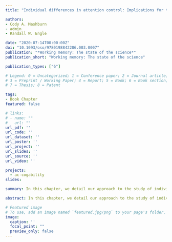 ```yaml
---
title: "Individual differences in attention control: Implications for the relationship between working memory capacity and fluid intelligence"

authors:
- Cody A. Mashburn
- admin
- Randall W. Engle

date: "2020-07-14T00:00:00Z"
doi: "10.1093/oso/9780198842286.003.0007"
publication: "*Working memory: The state of the science*"
publication_short: "Working memory: The state of the science"

publication_types: ["6"]

# Legend: 0 = Uncategorized; 1 = Conference paper; 2 = Journal article;
# 3 = Preprint / Working Paper; 4 = Report; 5 = Book; 6 = Book section;
# 7 = Thesis; 8 = Patent

tags:
- Book Chapter
featured: false

# links:
# - name: ""
#   url: ""
url_pdf: ''
url_code: ''
url_dataset: ''
url_poster: ''
url_project: ''
url_slides: ''
url_source: ''
url_video: ''

projects: 
  - ac-cogability
slides: 

summary: In this chapter, we detail our approach to the study of individual differences in working memory capacity (WMC) and how it has contributed to understanding the mechanisms of complex cognition. A central feature of many models of the working memory system is a domain-general executive attention, sometimes called a central executive, which regulates other components of the system (Baddeley & Hitch, 1974; Cowan, 1999). We argue that this attentional component forms the basis of the WMC–Gf relationship.

abstract: In this chapter, we detail our approach to the study of individual differences in working memory capacity (WMC) and how it has contributed to understanding the mechanisms of complex cognition. Theories of working memory have primarily focused on specifying how information is represented and manipulated in a limited-capacity cognitive system. Individuals differ in the efficacy of their working memory systems, forming the basis for WMC as a psychometric construct. Decades of research have shown that WMC is predictive of a broad range of abilities and outcomes (Engle, 2002; Engle & Kane, 2004; Feldman-Barrett, Tugade, & Engle, 2004). One of the most robust and, we believe, important findings is that WMC strongly predicts fluid intelligence (Gf), the ability to solve novel problems and learn new information (Kane, Hambrick, & Conway, 2005; Kyllonen & Christal, 1990). A central feature of many models of the working memory system is a domain-general executive attention, sometimes called a central executive, which regulates other components of the system (Baddeley & Hitch, 1974; Cowan, 1999). We argue that this attentional component forms the basis of the WMC–Gf relationship.

# Featured image
# To use, add an image named `featured.jpg/png` to your page's folder. 
image:
  caption: ''
  focal_point: ""
  preview_only: false
---
```


